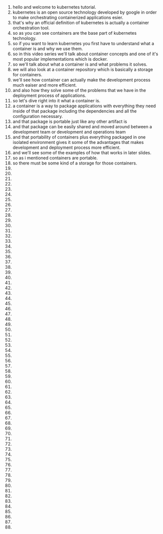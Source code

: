 1. hello and welcome to kubernetes tutorial.
1. kubernetes is an open source technology developed by google in order to make orchestrating containerized applications esier.
1. that's why an official definition of kubernetes is actually a container orchestration tool.
1. so as you can see containers are the base part of kubernetes technology.
1. so if you want to learn kubernetes you first have to understand what a container is and why we use them.
1. so in this video series we'll talk about container concepts and one of it's most popular implementations which is docker.
1. so we'll talk about what a container is and what problems it solves.
1. we will also look at a container repository which is basically a storage for containers.
1. we'll see how container can actually make the development process much eaiser and more efficient.
1. and also how they solve some of the problems that we have in the deployment process of applications.
1. so let's dive right into it what a container is.
1. a container is a way to package applications with everything they need inside of that package including the dependencies and all the configuration necessary.
1. and that package is portable just like any other artifact is
1. and that package can be easily shared and moved around between a development team or development and operations team
1. and that portability of containers plus everything packaged in one isolated environment gives it some of the advantages that makes development and deployment process more efficient.
1. and we'll see some of the examples of how that works in later slides.
1. so as i mentioned containers are portable.
1. so there must be some kind of a storage for those containers.
1.
1.
1.
1.
1.
1.
1.
1.
1.
1.
1.
1.
1.
1.
1.
1.
1.
1.
1.
1.
1.
1.
1.
1.
1.
1.
1.
1.
1.
1.
1.
1.
1.
1.
1.
1.
1.
1.
1.
1.
1.
1.
1.
1.
1.
1.
1.
1.
1.
1.
1.
1.
1.
1.
1.
1.
1.
1.
1.
1.
1.
1.
1.
1.
1.
1.
1.
1.
1.
1.
